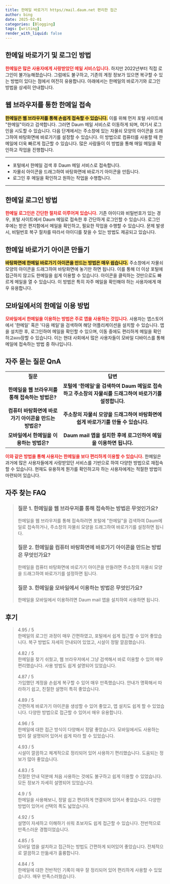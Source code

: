 ```yaml
---
title: 한메일 바로가기 https//mail.daum.net 편리한 접근
author: bing
date: 2025-02-01
categories: [Blogging]
tags: [writing]
render_with_liquid: false
---
```



<h2 id='한메일-바로가기-로그인-방법'>한메일 바로가기 및 로그인 방법</h2>

<p><b><span style="color: #ee2323;">한메일은 많은 사용자에게 사랑받았던 메일 서비스입니다.</span></b> 하지만 2022년부터 직접 로그인이 불가능해졌습니다. 그럼에도 불구하고, 기존의 계정 정보가 있으면 복구할 수 있는 방법이 있다는 점에서 여전히 유용합니다. 아래에서는 한메일의 바로가기와 로그인 방법을 상세히 안내합니다.</p>

<h2 id='웹-브라우저를-통한-한메일-접속'>웹 브라우저를 통한 한메일 접속</h2>

<p><b><span style="background-color: #ffe066;">한메일은 웹 브라우저를 통해 손쉽게 접속할 수 있습니다.</span></b> 이를 위해 먼저 포털 사이트에 "한메일"이라고 검색합니다. 그러면 Daum 메일 서비스로 이동하게 되며, 여기서 로그인을 시도할 수 있습니다. 다음 단계에서는 주소창에 있는 자물쇠 모양의 아이콘을 드래그하여 바탕화면에 바로가기를 설정할 수 있습니다. 이 방법으로 컴퓨터를 사용할 때 한메일에 더욱 빠르게 접근할 수 있습니다. 많은 사람들이 이 방법을 통해 매일 메일을 확인하고 작업을 진행합니다.</p>

<hr />

<ul>
    <li>포털에서 한메일 검색 후 Daum 메일 서비스로 접속합니다.</li>
    <li>자물쇠 아이콘을 드래그하여 바탕화면에 바로가기 아이콘을 만듭니다.</li>
    <li>로그인 후 메일을 확인하고 원하는 작업을 수행합니다.</li>
</ul>

<hr />

<h2 id='한메일-로그인-방법'>한메일 로그인 방법</h2>

<p><b><span style="color: #ee2323;">한메일 로그인은 간단한 절차로 이루어져 있습니다.</span></b> 기존 아이디와 비밀번호가 있는 경우, 포털 사이트에서 Daum 메일로 접속한 후 간단하게 로그인할 수 있습니다. 로그인 후에는 받은 편지함에서 메일을 확인하고, 필요한 작업을 수행할 수 있습니다. 문제 발생 시, 비밀번호 복구 절차를 따라서 아이디를 찾을 수 있는 방법도 제공되고 있습니다.</p>

<h2 id='한메일-바로가기-아이콘-만들기'>한메일 바로가기 아이콘 만들기</h2>

<p><b><span style="background-color: #ffe066;">바탕화면에 한메일 바로가기 아이콘을 만드는 방법은 매우 쉽습니다.</span></b> 주소창에서 자물쇠 모양의 아이콘을 드래그하여 바탕화면에 놓기만 하면 됩니다. 이를 통해 더 이상 포털에 접근하지 않고도 한메일을 쉽게 이용할 수 있습니다. 아이콘을 클릭하는 것만으로도 빠르게 메일을 열 수 있습니다. 이 방법은 특히 자주 메일을 확인해야 하는 사용자에게 매우 유용합니다.</p>

<h2 id='모바일에서의-한메일-이용-방법'>모바일에서의 한메일 이용 방법</h2>

<p><b><span style="color: #ee2323;">모바일에서 한메일을 이용하는 방법은 주로 앱을 사용하는 것입니다.</span></b> 사용자는 앱스토어에서 '한메일' 혹은 '다음 메일'을 검색하여 해당 어플리케이션을 설치할 수 있습니다. 앱을 설치한 후, 로그인하여 메일을 확인할 수 있으며, 이동 중에도 편리하게 메일을 확인하고ตอบ장할 수 있습니다. 이는 현대 사회에서 많은 사용자들이 모바일 디바이스를 통해 메일에 접속하는 방법 중 하나입니다.</p>

<h2 id='자주-묻는-질문-QnA'>자주 묻는 질문 QnA</h2>

<table>
    <tr>
        <td style="text-align: center; height: 17px;"><b>질문</b></td>
        <td style="text-align: center; height: 17px;"><b>답변</b></td>
    </tr>
    <tr>
        <td style="text-align: center; height: 17px;"><b>한메일을 웹 브라우저를 통해 접속하는 방법은?</b></td>
        <td style="text-align: center; height: 17px;"><b>포털에 '한메일'을 검색하여 Daum 메일로 접속하고 주소창의 자물쇠를 드래그하여 바로가기를 설정합니다.</b></td>
    </tr>
    <tr>
        <td style="text-align: center; height: 17px;"><b>컴퓨터 바탕화면에 바로가기 아이콘을 만드는 방법은?</b></td>
        <td style="text-align: center; height: 17px;"><b>주소창의 자물쇠 모양을 드래그하여 바탕화면에 쉽게 바로가기를 만들 수 있습니다.</b></td>
    </tr>
    <tr>
        <td style="text-align: center; height: 17px;"><b>모바일에서 한메일을 이용하는 방법은?</b></td>
        <td style="text-align: center; height: 17px;"><b>Daum mail 앱을 설치한 후에 로그인하여 메일을 이용하면 됩니다.</b></td>
    </tr>
</table>

<p><b><span style="color: #ee2323;">이와 같은 방법을 통해 사용자는 한메일을 보다 편리하게 이용할 수 있습니다.</span></b> 한메일은 과거에 많은 사용자들에게 사랑받았던 서비스를 기반으로 하여 다양한 방법으로 재접속할 수 있습니다. 현재도 유용하게 뭔가를 확인하고자 하는 사용자에게는 적절한 방법이 마련되어 있습니다.</p>


<h2 id='자주_찾는_FAQ'>자주 찾는 FAQ</h2>
<div itemscope="" itemtype="https://schema.org/FAQPage"> 
    <blockquote> 
        <div itemscope="" itemprop="mainEntity" itemtype="https://schema.org/Question"> 
            <h3 itemprop="name">질문 1. 한메일을 웹 브라우저를 통해 접속하는 방법은 무엇인가요?</h3> 
            <div itemscope="" itemprop="acceptedAnswer" itemtype="https://schema.org/Answer"> 
                <span itemprop="text"> 
                    <p>한메일을 웹 브라우저를 통해 접속하려면 포털에 "한메일"을 검색하여 Daum메일로 접속하거나, 주소창의 자물쇠 모양을 드래그하여 바로가기를 설정하면 됩니다.</p> 
                </span> 
            </div> 
        </div> 
        <div itemscope="" itemprop="mainEntity" itemtype="https://schema.org/Question"> 
            <h3 itemprop="name">질문 2. 한메일을 컴퓨터 바탕화면에 바로가기 아이콘을 만드는 방법은 무엇인가요?</h3> 
            <div itemscope="" itemprop="acceptedAnswer" itemtype="https://schema.org/Answer"> 
                <span itemprop="text"> 
                    <p>한메일을 컴퓨터 바탕화면에 바로가기 아이콘을 만들려면 주소창의 자물쇠 모양을 드래그하여 바로가기를 설정하면 됩니다.</p> 
                </span> 
            </div> 
        </div> 
        <div itemscope="" itemprop="mainEntity" itemtype="https://schema.org/Question"> 
            <h3 itemprop="name">질문 3. 한메일을 모바일에서 이용하는 방법은 무엇인가요?</h3> 
            <div itemscope="" itemprop="acceptedAnswer" itemtype="https://schema.org/Answer"> 
                <span itemprop="text"> 
                    <p>한메일을 모바일에서 이용하려면 Daum mail 앱을 설치하여 사용하면 됩니다.</p> 
                </span> 
            </div> 
        </div> 
    </blockquote> 
</div>
<h2 id='후기'>후기</h2>
<div itemscope itemtype="https://schema.org/Product">
  <blockquote>
  <div itemprop="review" itemscope itemtype="https://schema.org/Review">
      <div itemprop="reviewRating" itemscope itemtype="https://schema.org/Rating"> <span itemprop="ratingValue">4.95</span> / <span itemprop="bestRating">5</span> </div>
      <span itemprop="reviewBody">한메일의 로그인 과정이 매우 간편하였고, 포털에서 쉽게 접근할 수 있어 좋았습니다. 복구 방법도 자세히 안내되어 있었고, 시설이 정말 깔끔했습니다.</span>
  </div>
  <br>
  <div itemprop="review" itemscope itemtype="https://schema.org/Review">
      <div itemprop="reviewRating" itemscope itemtype="https://schema.org/Rating"> <span itemprop="ratingValue">4.82</span> / <span itemprop="bestRating">5</span> </div>
      <span itemprop="reviewBody">한메일을 찾기 쉬웠고, 웹 브라우저에서 그냥 검색해서 바로 이용할 수 있어 매우 편리했습니다. 사용 방법도 쉽게 설명되어 있었습니다.</span>
  </div>
  <br>
  <div itemprop="review" itemscope itemtype="https://schema.org/Review">
      <div itemprop="reviewRating" itemscope itemtype="https://schema.org/Rating"> <span itemprop="ratingValue">4.87</span> / <span itemprop="bestRating">5</span> </div>
      <span itemprop="reviewBody">가입했던 계정을 손쉽게 복구할 수 있어 매우 만족했습니다. 안내가 명확해서 따라하기 쉽고, 친절한 설명이 특히 좋았습니다.</span>
  </div>
  <br>
  <div itemprop="review" itemscope itemtype="https://schema.org/Review">
      <div itemprop="reviewRating" itemscope itemtype="https://schema.org/Rating"> <span itemprop="ratingValue">4.89</span> / <span itemprop="bestRating">5</span> </div>
      <span itemprop="reviewBody">간편하게 바로가기 아이콘을 생성할 수 있어 좋았고, 앱 설치도 쉽게 할 수 있었습니다. 다양한 방법으로 접근할 수 있어서 매우 유용합니다.</span>
  </div>
  <br>
  <div itemprop="review" itemscope itemtype="https://schema.org/Review">
      <div itemprop="reviewRating" itemscope itemtype="https://schema.org/Rating"> <span itemprop="ratingValue">4.96</span> / <span itemprop="bestRating">5</span> </div>
      <span itemprop="reviewBody">한메일에 대한 접근 방식이 다양해서 정말 좋았습니다. 모바일에서도 사용하는 법이 잘 설명되어 있어서 쉽게 따라 할 수 있었습니다.</span>
  </div>
  <br>
  <div itemprop="review" itemscope itemtype="https://schema.org/Review">
      <div itemprop="reviewRating" itemscope itemtype="https://schema.org/Rating"> <span itemprop="ratingValue">4.93</span> / <span itemprop="bestRating">5</span> </div>
      <span itemprop="reviewBody">시설이 깔끔하고 체계적으로 정리되어 있어 사용하기 편리했습니다. 도움되는 정보가 많아 좋았습니다.</span>
  </div>
  <br>
  <div itemprop="review" itemscope itemtype="https://schema.org/Review">
      <div itemprop="reviewRating" itemscope itemtype="https://schema.org/Rating"> <span itemprop="ratingValue">4.83</span> / <span itemprop="bestRating">5</span> </div>
      <span itemprop="reviewBody">친절한 안내 덕분에 처음 사용하는 것에도 불구하고 쉽게 이용할 수 있었습니다. 모든 정보가 자세히 설명되어 있었습니다.</span>
  </div>
  <br>
  <div itemprop="review" itemscope itemtype="https://schema.org/Review">
      <div itemprop="reviewRating" itemscope itemtype="https://schema.org/Rating"> <span itemprop="ratingValue">4.9</span> / <span itemprop="bestRating">5</span> </div>
      <span itemprop="reviewBody">한메일을 사용해보니, 정말 쉽고 편리하게 연결되어 있어서 좋았습니다. 다양한 방법이 있어서 선택의 폭도 넓었습니다.</span>
  </div>
  <br>
  <div itemprop="review" itemscope itemtype="https://schema.org/Review">
      <div itemprop="reviewRating" itemscope itemtype="https://schema.org/Rating"> <span itemprop="ratingValue">4.92</span> / <span itemprop="bestRating">5</span> </div>
      <span itemprop="reviewBody">설명이 자세하고 이해하기 쉬워 초보자도 쉽게 접근할 수 있습니다. 전반적으로 만족스러운 경험이었습니다.</span>
  </div>
  <br>
  <div itemprop="review" itemscope itemtype="https://schema.org/Review">
      <div itemprop="reviewRating" itemscope itemtype="https://schema.org/Rating"> <span itemprop="ratingValue">4.85</span> / <span itemprop="bestRating">5</span> </div>
      <span itemprop="reviewBody">모바일 앱을 설치하고 접근하는 방법도 간편하게 되어있어 좋았습니다. 전체적으로 깔끔하고 만듦새가 훌륭합니다.</span>
  </div>
  <br>
  <div itemprop="review" itemscope itemtype="https://schema.org/Review">
      <div itemprop="reviewRating" itemscope itemtype="https://schema.org/Rating"> <span itemprop="ratingValue">4.84</span> / <span itemprop="bestRating">5</span> </div>
      <span itemprop="reviewBody">한메일에 대한 전반적인 기록이 매우 잘 정리되어 있어 편리하게 사용할 수 있었습니다. 매우 만족스러웠습니다.</span>
  </div>
  </blockquote>
</div>

